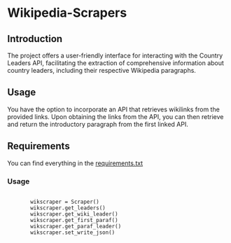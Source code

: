 # Wikipedia-Scrapers

## Introduction

The project offers a user-friendly interface for interacting with the Country Leaders API, facilitating the extraction of comprehensive information about country leaders, including their respective Wikipedia paragraphs.

## Usage

You have the option to incorporate an API that retrieves wikilinks from the provided links. Upon obtaining the links from the API, you can then retrieve and return the introductory paragraph from the first linked API.

## Requirements

You can find everything in the [requirements.txt](./installation)

### Usage

<ol>
    <code>
    wikscraper = Scraper()
    wikscraper.get_leaders()
    wikscraper.get_wiki_leader()
    wikscraper.get_first_paraf()
    wikscraper.get_paraf_leader()
    wikscraper.set_write_json()
    </code>
</ol>
